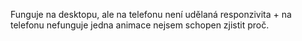 Funguje na desktopu, ale na telefonu není udělaná responzivita + na telefonu nefunguje jedna animace nejsem schopen zjistit proč.
